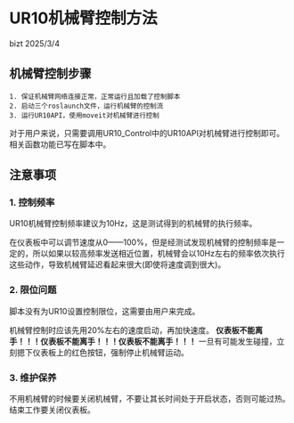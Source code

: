 # UR10机械臂控制方法

bizt
2025/3/4

## 机械臂控制步骤

    1. 保证机械臂网络连接正常，正常运行且加载了控制脚本
    2. 启动三个roslaunch文件，运行机械臂的控制流
    3. 运行UR10API，使用moveit对机械臂进行控制

对于用户来说，只需要调用UR10_Control中的UR10API对机械臂进行控制即可。
相关函数功能已写在脚本中。

## 注意事项

### 1. 控制频率

UR10机械臂控制频率建议为10Hz，这是测试得到的机械臂的执行频率。

在仪表板中可以调节速度从0——100%，但是经测试发现机械臂的控制频率是一定的，所以如果以较高频率发送相近位置，机械臂会以10Hz左右的频率依次执行这些动作，导致机械臂延迟看起来很大(即使将速度调到很大)。

### 2. 限位问题

脚本没有为UR10设置控制限位，这需要由用户来完成。

机械臂控制时应该先用20%左右的速度启动，再加快速度。
**仪表板不能离手！！！仪表板不能离手！！！仪表板不能离手！！！**
一旦有可能发生碰撞，立刻摁下仪表板上的红色按钮，强制停止机械臂运动。

### 3. 维护保养

不用机械臂的时候要关闭机械臂，不要让其长时间处于开启状态，否则可能过热。
结束工作要关闭仪表板。
